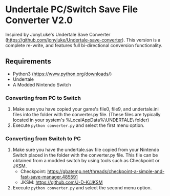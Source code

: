# Undertale PC/Switch Save File Converter V2.0
Inspired by JonyLuke's Undertale Save Converter (https://github.com/jonyluke/Undertale-save-converter).
This version is a complete re-write, and features full bi-directional conversion functionality.

## Requirements
- Python3 (https://www.python.org/downloads/)
- Undertale
- A Modded Nintendo Switch

### Converting from PC to Switch
1. Make sure you have copied your game's file0, file9, and undertale.ini files into the folder with the converter.py file.
   (These files are typically located in your system's %LocalAppData%\UNDERTALE\ folder)
2. Execute `python converter.py` and select the first menu option.

### Converting from Switch to PC
1. Make sure you have the undertale.sav file copied from your Nintendo Switch placed in the folder with the converter.py file.
   This file can be obtained from a modded switch by using tools such as Checkpoint or JKSM.
   - Checkpoint: https://gbatemp.net/threads/checkpoint-a-simple-and-fast-save-manager.485591
   - JKSM: https://github.com/J-D-K/JKSM
2. Execute `python converter.py` and select the second menu option.
